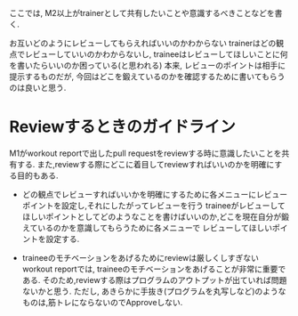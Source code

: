 ここでは, M2以上がtrainerとして共有したいことや意識するべきことなどを書く.


お互いどのようにレビューしてもらえればいいのかわからない
trainerはどの観点でレビューしていいのかわからないし, traineeはレビューしてほしいことに何を書いたらいいのか困っている(と思われる)
本来, レビューのポイントは相手に提示するものだが, 今回はどこを鍛えているのかを確認するために書いてもらうのは良いと思う.

# Reviewするときのガイドライン
M1がworkout reportで出したpull requestをreviewする時に意識したいことを共有する.
また,reviewする際にどこに着目してreviewすればいいのかを明確にする目的もある.

* どの観点でレビューすればいいかを明確にするために各メニューにレビューポイントを設定し,それにしたがってレビューを行う
traineeがレビューしてほしいポイントとしてどのようなことを書けばいいのか,どこを現在自分が鍛えているのかを意識してもらうために各メニューで
レビューしてほしいポイントを設定する.

* traineeのモチベーションをあげるためにreviewは厳しくしすぎない
workout reportでは, traineeのモチベーションをあげることが非常に重要である.
そのため,reviewする際はプログラムのアウトプットが出ていれば問題ないかと思う.
ただし, あきらかに手抜き(プログラムを丸写しなど)のようなものは,筋トレにならないのでApproveしない.

